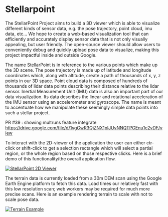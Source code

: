 # Stellarpoint

The StellarPoint Project aims to build a 3D viewer which is able to
visualize different kinds of sensor data, e.g. the pose trajectory,
point cloud, imu data, etc... We hope to create a web-based visualization
tool that can efficiently and accurately display sensor data that is not
only visually appealing, but user friendly. The open-source viewer should
allow users to conveniently debug and quickly upload pose data to
visualize, making this project impactful inside and outside Google.

The name StellarPoint is in reference to the various points which make up
the 3D scene. The pose trajectory is made up of latitude and longitude
coordinates which, along with altitude, create a path of thousands of
x, y, z points in our 3D space. Point cloud data is composed of hundreds
of thousands of lidar data points describing their distance relative to
the lidar sensor. Inertial Measurement Unit (IMU) data is also an
important part of our data visualization. Its data describes the linear
and rotational acceleration of the IMU sensor using an accelerometer
and gyroscope. The name is meant to accentuate how we manipulate these
seemingly simple data points into such a stellar project.

PR #39 : showing multruns feature integrate
https://drive.google.com/file/d/1vgGwR3QjZNX1plJUvNNQTPGEnu1c2vDF/view

To interact with the 2D-viewer of the application the user can either ctr-
click or shift-click to get a selection rectangle which will select a partial
region, or the whole region based on those respective clicks. Here is a 
brief demo of this functionality/the overall application flow.

[![StellarPoint 2D Viewer](http://img.youtube.com/vi/lUKZUFxjdkA/0.jpg)](http://www.youtube.com/watch?v=lUKZUFxjdkA "StellarPoint 2D Viewer")

The terrain data is currently loaded from a 30m DEM scan using the Google Earth
Engine platform to fetch this data. Load times our relatively fast with this low
resolution scan; web workers may be required for much more precise scans. Here
is an example rendering terrain to scale with not to scale pose data.

[![Terrain Example](http://img.youtube.com/vi/vb1T0t8_fOU/0.jpg)](http://www.youtube.com/watch?v=vb1T0t8_fOU "Terrain Example")